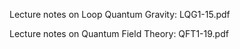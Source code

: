 
Lecture notes on Loop Quantum Gravity: LQG1-15.pdf

Lecture notes on Quantum Field Theory: QFT1-19.pdf
